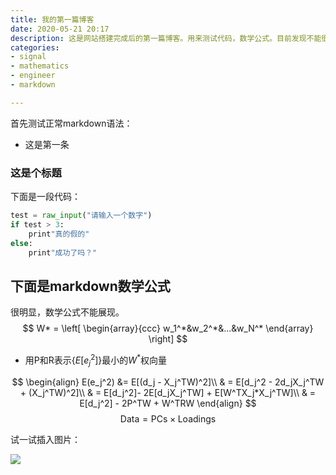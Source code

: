 ```yaml
---
title: 我的第一篇博客
date: 2020-05-21 20:17
description: 这是网站搭建完成后的第一篇博客。用来测试代码，数学公式。目前发现不能很好地支持数学公式，其暂时没有其他问题。又发现插图片必须使用网址，而不能从本地导入，总而言之，对不会计算机的人不友好。
categories:
- signal
- mathematics
- engineer
- markdown

---
```


首先测试正常markdown语法：

- 这是第一条

### 这是个标题

下面是一段代码：

```python
test = raw_input("请输入一个数字")
if test > 3:
    print"真的假的"
else:
    print"成功了吗？"
```

## 下面是markdown数学公式

很明显，数学公式不能展现。
$$
W* = 
\left[
\begin{array}{ccc}
w_1^*&w_2^*&...&w_N^*
\end{array}
\right]
$$

- 用P和R表示{$E[e_j^2]$}最小的$W^*$权向量

$$
\begin{align}
E(e_j^2) &= E[(d_j - X_j^TW)^2]\\
& = E[d_j^2 - 2d_jX_j^TW + (X_j^TW)^2]\\
& = E[d_j^2]- 2E[d_jX_j^TW] + E[W^TX_j*X_j^TW]\\
& = E[d_j^2] - 2P^TW + W^TRW
\end{align}
$$
$$
\mathsf{Data = PCs} \times \mathsf{Loadings}
$$

试一试插入图片：

![](http://latex.codecogs.com/gif.latex?\\sigma=\sqrt{\frac{1}{n}{\sum_{k=1}^n(x_i-\bar{x})^2}})


